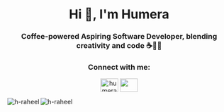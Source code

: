 <h1 align="center">Hi 👋, I'm Humera</h1>
<h3 align="center">Coffee-powered Aspiring Software Developer, blending creativity and code ☕👩‍💻</h3>




<h3 align="center">Connect with me:</h3>
<p align="center">
<a href="https://linkedin.com/in/humera-raheel" target="blank"><img align="center" src="https://raw.githubusercontent.com/rahuldkjain/github-profile-readme-generator/master/src/images/icons/Social/linked-in-alt.svg" alt="humera-raheel" height="30" width="40" /></a>
<a href="discordapp.com/users/881170441031544904" target="blank"><img align="center" src="https://th.bing.com/th/id/R.2cad1e93b9af77780f5aa80f52b8fed9?rik=WoRlyXplpDrYMg&pid=ImgRaw&r=0"  height="30" width="40" /></a>
</p>



<p><img align="left" src="https://github-readme-stats.vercel.app/api/top-langs?username=h-raheel&show_icons=true&locale=en&layout=compact" alt="h-raheel" /></p>


<p><img align="center" src="https://github-readme-streak-stats.herokuapp.com/?user=h-raheel&" alt="h-raheel" /></p>
